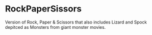 # RockPaperSissors

Version of Rock, Paper & Scissors that also includes Lizard and Spock depitced as Monsters from giant monster movies. 
